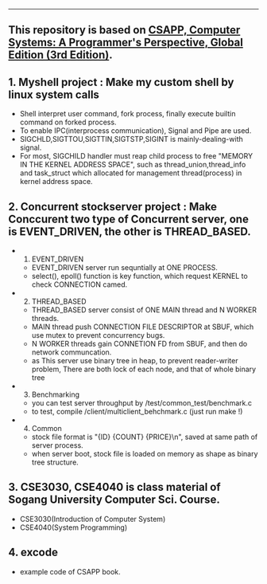 
-------------------------------------------------------------
## This repository is based on [CSAPP, Computer Systems: A Programmer's Perspective, Global Edition (3rd Edition)](https://csapp.cs.cmu.edu/).

## 1. Myshell project : Make my custom shell by linux system calls
- Shell interpret user command, fork process, finally execute builtin command on forked process.
- To enable IPC(interprocess communication), Signal and Pipe are used.
- SIGCHLD,SIGTTOU,SIGTTIN,SIGTSTP,SIGINT is mainly-dealing-with signal.
- For most, SIGCHILD handler must reap child process to free "MEMORY IN THE KERNEL ADDRESS SPACE", such as thread_union,thread_info and task_struct which allocated for management thread(process) in kernel address space.

## 2. Concurrent stockserver project : Make Conccurent two type of Concurrent server, one is EVENT_DRIVEN, the other is THREAD_BASED.
* 1) EVENT_DRIVEN
    - EVENT_DRIVEN server run sequntially at ONE PROCESS.
    - select(), epoll() function is key function, which request KERNEL to check CONNECTION camed.
* 2) THREAD_BASED
    - THREAD_BASED server consist of ONE MAIN thread and N WORKER threads.
    - MAIN thread push CONNECTION FILE DESCRIPTOR at SBUF, which use mutex to prevent concurrency bugs.
    - N WORKER threads gain CONNETION FD from SBUF, and then do network communcation.
    - as This server use binary tree in heap, to prevent reader-writer problem, There are both lock of each node, and that of whole binary tree
* 3) Benchmarking
    - you can test server throughput by /test/common_test/benchmark.c
    - to test, compile /client/multiclient_behchmark.c (just run make !)
* 4) Common
    - stock file format is "{ID} {COUNT} {PRICE}\n", saved at same path of server process.
    - when server boot, stock file is loaded on memory as shape as binary tree structure.

## 3. CSE3030, CSE4040 is class material of Sogang University Computer Sci. Course.
- CSE3030(Introduction of Computer System)
- CSE4040(System Programming)

## 4. excode
- example code of CSAPP book.
